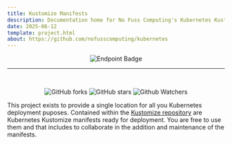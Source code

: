```yaml
---
title: Kustomize Manifests
description: Documentation home for No Fuss Computing's Kubernetes Kustomize Manifests
date: 2025-06-12
template: project.html
about: https://github.com/nofusscomputing/kubernetes
---
```


<span style="text-align: center;">

![Endpoint Badge](https://img.shields.io/endpoint?url=https%3A%2F%2Fraw.githubusercontent.com%2Fnofusscomputing%2Fkubernetes%2Frefs%2Fheads%2Fdevelopment%2F.meta%2Fproject_status.json)

----

<br>

![GitHub forks](https://img.shields.io/github/forks/NofussComputing/kubernetes?logo=github&style=plastic&color=000000&labell=Forks) ![GitHub stars](https://img.shields.io/github/stars/NofussComputing/kubernetes?color=000000&logo=github&style=plastic) ![Github Watchers](https://img.shields.io/github/watchers/NofussComputing/kubernetes?color=000000&label=Watchers&logo=github&style=plastic)

</span>

This project exists to provide a single location for all you Kubernetes deployment puposes. Contained within the [Kustomize repository](https://github.com/nofusscomputing/kubernetes) are Kubernetes Kustomize manifests ready for deployment. You are free to use them and that includes to collaborate in the addition and maintenance of the manifests.

